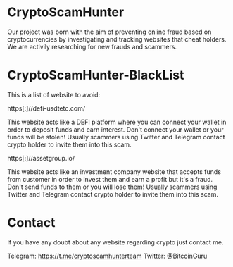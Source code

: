 # CryptoScamHunter
  
Our project was born with the aim of preventing online fraud based on cryptocurrencies by investigating and tracking websites that cheat holders.
We are activily researching for new frauds and scammers.



# CryptoScamHunter-BlackList

This is a list of website to avoid:

https[:]//defi-usdtetc.com/

This website acts like a DEFI platform where you can connect your wallet in order to deposit funds and earn interest. Don't connect your wallet or your funds will be stolen! Usually scammers using Twitter and Telegram contact crypto holder to invite them into this scam.

https[:]//assetgroup.io/

This website acts like an investment company website that accepts funds from customer in order to invest them and earn a profit but it's a fraud. Don't send funds to them or you will lose them!
Usually scammers using Twitter and Telegram contact crypto holder to invite them into this scam.

# Contact
If you have any doubt about any website regarding crypto just contact me.

Telegram: https://t.me/cryptoscamhunterteam
Twitter: @BitcoinGuru
